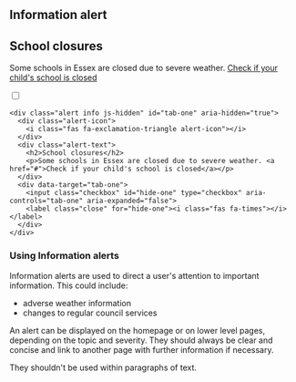 ## Information alert

<div class="alert info js-hidden" id="tab-one" aria-hidden="true">
  <div class="alert-icon">
    <i class="fas fa-exclamation-triangle alert-icon"></i>
  </div>
  <div class="alert-text">
    <h2>School closures</h2>
    <p>Some schools in Essex are closed due to severe weather. <a href="#">Check if your child's school is closed</a></p>
  </div>
  <div data-target="tab-one">
    <input class="checkbox" id="hide-one" type="checkbox" aria-controls="tab-one" aria-expanded="false">
    <label class="close" for="hide-one"><i class="fas fa-times"></i></label>
  </div>
</div>

    <div class="alert info js-hidden" id="tab-one" aria-hidden="true">
      <div class="alert-icon">
        <i class="fas fa-exclamation-triangle alert-icon"></i>
      </div>
      <div class="alert-text">
        <h2>School closures</h2>
        <p>Some schools in Essex are closed due to severe weather. <a href="#">Check if your child's school is closed</a></p>
      </div>
      <div data-target="tab-one">
        <input class="checkbox" id="hide-one" type="checkbox" aria-controls="tab-one" aria-expanded="false">
        <label class="close" for="hide-one"><i class="fas fa-times"></i></label>
      </div>
    </div>

### Using Information alerts

Information alerts are used to direct a user's attention to important information. This could include:
<ul>
  <li>adverse weather information</li>
  <li>changes to regular council services</li>
</ul>

An alert can be displayed on the homepage or on lower level pages, depending on the topic and severity. They should always be clear and concise and link to another page with further information if necessary.

They shouldn't be used within paragraphs of text.
